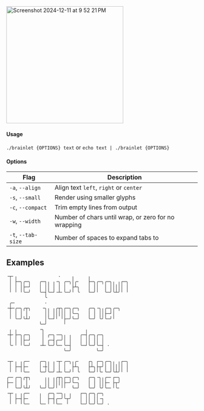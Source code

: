 <img width="308" alt="Screenshot 2024-12-11 at 9 52 21 PM" src="https://github.com/user-attachments/assets/9cf9d1dd-f2c9-4484-bc35-5240fbdbf8fa" />

#### Usage

`./brainlet {OPTIONS} text` or `echo text | ./brainlet {OPTIONS}`

#### Options
| Flag               | Description                                         |
| ------------------ | --------------------------------------------------- |
| `-a`, `--align`    | Align text `left`, `right` or `center`              |
| `-s`, `--small`    | Render using smaller glyphs                         |
| `-c`, `--compact`  | Trim empty lines from output                        |
| `-w`, `--width`    | Number of chars until wrap, or zero for no wrapping |
| `-t`, `--tab-size` | Number of spaces to expand tabs to                  |


## Examples

```
╶┬╴╷               ·    ╷     ╷
 │ ├─╮╭─╮   ╭─┐╷ ╷╶╮ ╭─╮│╭╴   ├─╮╭─╮╭─╮╷ ╷┌─╮
 │ │ │├─┘   │ ││ │ │ │  ├┴╮   │ ││  │ │││││ │
 ╵ ╵ ╵╰─╯   ╰─┤╰─┘╶┴╴╰─╯╵ ╰   └─╯╵  ╰─╯╰┴╯╵ ╵
              ╰
 ╭─           ·
╶┼─╭─╮╭┬╮    ╶╮╷ ╷╭┬╮┌─╮╭─╮   ╭─╮╶╮╷╭─╮╭─╮
 │ │ │ │      ││ │││││ │╰─╮   │ │ ││├─┘│
 ╵ ╰─╯╰┴╯     │╰─┘╵ ╵├─╯╰─╯   ╰─╯ ╰╯╰─╯╵
            ╰─╯      ╵
 ╷ ╷        ╶╮               ╷
╶┼╴├─╮╭─╮    │ ╭─╮╶─╮╷ ╷   ╭─┤╭─╮╭─╮
 │ │ │├─┘    │ ╭─┤╭─╯│ │   │ ││ ││ │
 ╰╴╵ ╵╰─╯   ╶┴╴╰─╯╰─╴╰─┤   ╰─┘╰─╯╰─┤ ·
                     ╰─╯         ╰─╯
```

```
╶┬╴╷ ╷╭─╴   ╭─╮╷ ╷╶┬╴╭─╮╷╭╴   ┌╮ ┌─╮╭─╮╷ ╷┌─╮
 │ ├─┤├─    │╶┼│ │ │ │  ├┴╮   ├┴╮├┬╯│ │││││ │
 ╵ ╵ ╵╰─╴   ╰─╯╰─╯╶┴╴╰─╯╵ ╰   └─╯╵╰╴╰─╯╰┴╯╵ ╵
╭─╴╭─╮╭┬╮     ╷╷ ╷╭┬╮┌─╮╭─╮   ╭─╮╶╮╷╭─╴┌─╮
├─╴│ │ │      ││ ││││├─╯╰─╮   │ │ ││├─ ├┬╯
╵  ╰─╯╰┴╯   ╰─╯╰─╯╵ ╵╵  ╰─╯   ╰─╯ ╰╯╰─╴╵╰╴
╶┬╴╷ ╷╭─╴   ╷  ╭─╮╶─╮╷ ╷   ┌─╮╭─╮╭─╮
 │ ├─┤├─    │  ├─┤╭─╯╰┬╯   │ ││ ││╶┐
 ╵ ╵ ╵╰─╴   ╰─╴╵ ╵╰─╴ ╵    └─╯╰─╯╰─╯ ·
```

